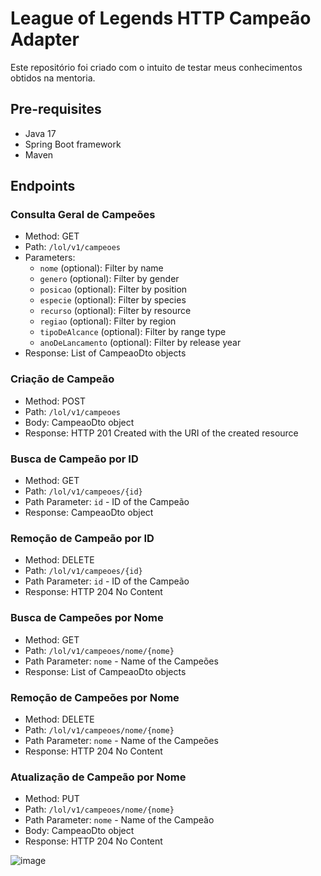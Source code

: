 # League of Legends HTTP Campeão Adapter
Este repositório foi criado com o intuito de testar meus conhecimentos obtidos na mentoria. 

## Pre-requisites
- Java 17 
- Spring Boot framework
- Maven

## Endpoints

### Consulta Geral de Campeões

- Method: GET
- Path: `/lol/v1/campeoes`
- Parameters:
  - `nome` (optional): Filter by name
  - `genero` (optional): Filter by gender
  - `posicao` (optional): Filter by position
  - `especie` (optional): Filter by species
  - `recurso` (optional): Filter by resource
  - `regiao` (optional): Filter by region
  - `tipoDeAlcance` (optional): Filter by range type
  - `anoDeLancamento` (optional): Filter by release year
- Response: List of CampeaoDto objects

### Criação de Campeão

- Method: POST
- Path: `/lol/v1/campeoes`
- Body: CampeaoDto object
- Response: HTTP 201 Created with the URI of the created resource

### Busca de Campeão por ID

- Method: GET
- Path: `/lol/v1/campeoes/{id}`
- Path Parameter: `id` - ID of the Campeão
- Response: CampeaoDto object

### Remoção de Campeão por ID

- Method: DELETE
- Path: `/lol/v1/campeoes/{id}`
- Path Parameter: `id` - ID of the Campeão
- Response: HTTP 204 No Content

### Busca de Campeões por Nome

- Method: GET
- Path: `/lol/v1/campeoes/nome/{nome}`
- Path Parameter: `nome` - Name of the Campeões
- Response: List of CampeaoDto objects

### Remoção de Campeões por Nome

- Method: DELETE
- Path: `/lol/v1/campeoes/nome/{nome}`
- Path Parameter: `nome` - Name of the Campeões
- Response: HTTP 204 No Content

### Atualização de Campeão por Nome

- Method: PUT
- Path: `/lol/v1/campeoes/nome/{nome}`
- Path Parameter: `nome` - Name of the Campeão
- Body: CampeaoDto object
- Response: HTTP 204 No Content

![image](https://github.com/IngridBitencurtt/ApiLeagueOfLegends/assets/84420903/9d6fce58-d816-4e70-b1ec-4f8f33bc9c37)

